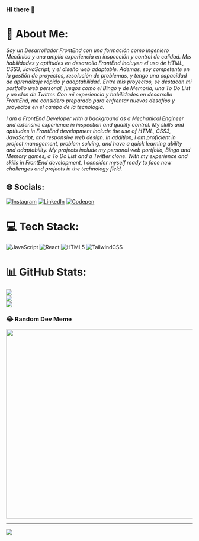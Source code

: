 ### Hi there 👋

# 💫 About Me:
_Soy un Desarrollador FrontEnd con una formación como Ingeniero Mecánico y una amplia experiencia en inspección y control de calidad. Mis habilidades y aptitudes en desarrollo FrontEnd incluyen el uso de HTML, CSS3, JavaScript, y el diseño web adaptable. Además, soy competente en la gestión de proyectos, resolución de problemas, y tengo una capacidad de aprendizaje rápido y adaptabilidad. Entre mis proyectos, se destacan mi portfolio web personal, juegos como el Bingo y de Memoria, una To Do List y un clon de Twitter. Con mi experiencia y habilidades en desarrollo FrontEnd, me considero preparado para enfrentar nuevos desafíos y proyectos en el campo de la tecnología._

_I am a FrontEnd Developer with a background as a Mechanical Engineer and extensive experience in inspection and quality control. My skills and aptitudes in FrontEnd development include the use of HTML, CSS3, JavaScript, and responsive web design. In addition, I am proficient in project management, problem solving, and have a quick learning ability and adaptability. My projects include my personal web portfolio, Bingo and Memory games, a To Do List and a Twitter clone. With my experience and skills in FrontEnd development, I consider myself ready to face new challenges and projects in the technology field._


## 🌐 Socials:
[![Instagram](https://img.shields.io/badge/Instagram-%23E4405F.svg?logo=Instagram&logoColor=white)](https://instagram.com/mjbm19) [![LinkedIn](https://img.shields.io/badge/LinkedIn-%230077B5.svg?logo=linkedin&logoColor=white)](https://linkedin.com/in/mborges1909) [![Codepen](https://img.shields.io/badge/Codepen-000000?style=for-the-badge&logo=codepen&logoColor=white)](https://codepen.io/borgesmj19) 

# 💻 Tech Stack:
![JavaScript](https://img.shields.io/badge/javascript-%23323330.svg?style=for-the-badge&logo=javascript&logoColor=%23F7DF1E) ![React](https://img.shields.io/badge/react-%2320232a.svg?style=for-the-badge&logo=react&logoColor=%2361DAFB) ![HTML5](https://img.shields.io/badge/html5-%23E34F26.svg?style=for-the-badge&logo=html5&logoColor=white) ![TailwindCSS](https://img.shields.io/badge/tailwindcss-%2338B2AC.svg?style=for-the-badge&logo=tailwind-css&logoColor=white)
# 📊 GitHub Stats:
![](https://github-readme-stats.vercel.app/api?username=borgesmj&theme=merko&hide_border=true&include_all_commits=true&count_private=false)<br/>
![](https://github-readme-streak-stats.herokuapp.com/?user=borgesmj&theme=merko&hide_border=true)<br/>
![](https://github-readme-stats.vercel.app/api/top-langs/?username=borgesmj&theme=merko&hide_border=true&include_all_commits=true&count_private=false&layout=compact)

### 😂 Random Dev Meme
<img src="https://rm.up.railway.app/" width="512px"/>

---
[![](https://visitcount.itsvg.in/api?id=borgesmj&icon=0&color=0)](https://visitcount.itsvg.in)

<!-- Proudly created with GPRM ( https://gprm.itsvg.in ) -->

